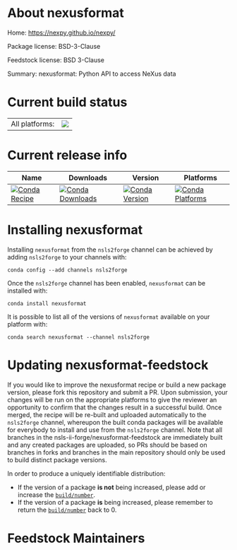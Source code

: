 About nexusformat
=================

Home: https://nexpy.github.io/nexpy/

Package license: BSD-3-Clause

Feedstock license: BSD 3-Clause

Summary: nexusformat: Python API to access NeXus data



Current build status
====================


<table><tr><td>All platforms:</td>
    <td>
      <a href="https://dev.azure.com/nsls2forge/nsls2forge/_build/latest?definitionId=163&branchName=master">
        <img src="https://dev.azure.com/nsls2forge/nsls2forge/_apis/build/status/nexusformat-feedstock?branchName=master">
      </a>
    </td>
  </tr>
</table>

Current release info
====================

| Name | Downloads | Version | Platforms |
| --- | --- | --- | --- |
| [![Conda Recipe](https://img.shields.io/badge/recipe-nexusformat-green.svg)](https://anaconda.org/nsls2forge/nexusformat) | [![Conda Downloads](https://img.shields.io/conda/dn/nsls2forge/nexusformat.svg)](https://anaconda.org/nsls2forge/nexusformat) | [![Conda Version](https://img.shields.io/conda/vn/nsls2forge/nexusformat.svg)](https://anaconda.org/nsls2forge/nexusformat) | [![Conda Platforms](https://img.shields.io/conda/pn/nsls2forge/nexusformat.svg)](https://anaconda.org/nsls2forge/nexusformat) |

Installing nexusformat
======================

Installing `nexusformat` from the `nsls2forge` channel can be achieved by adding `nsls2forge` to your channels with:

```
conda config --add channels nsls2forge
```

Once the `nsls2forge` channel has been enabled, `nexusformat` can be installed with:

```
conda install nexusformat
```

It is possible to list all of the versions of `nexusformat` available on your platform with:

```
conda search nexusformat --channel nsls2forge
```




Updating nexusformat-feedstock
==============================

If you would like to improve the nexusformat recipe or build a new
package version, please fork this repository and submit a PR. Upon submission,
your changes will be run on the appropriate platforms to give the reviewer an
opportunity to confirm that the changes result in a successful build. Once
merged, the recipe will be re-built and uploaded automatically to the
`nsls2forge` channel, whereupon the built conda packages will be available for
everybody to install and use from the `nsls2forge` channel.
Note that all branches in the nsls-ii-forge/nexusformat-feedstock are
immediately built and any created packages are uploaded, so PRs should be based
on branches in forks and branches in the main repository should only be used to
build distinct package versions.

In order to produce a uniquely identifiable distribution:
 * If the version of a package **is not** being increased, please add or increase
   the [``build/number``](https://conda.io/docs/user-guide/tasks/build-packages/define-metadata.html#build-number-and-string).
 * If the version of a package **is** being increased, please remember to return
   the [``build/number``](https://conda.io/docs/user-guide/tasks/build-packages/define-metadata.html#build-number-and-string)
   back to 0.

Feedstock Maintainers
=====================


